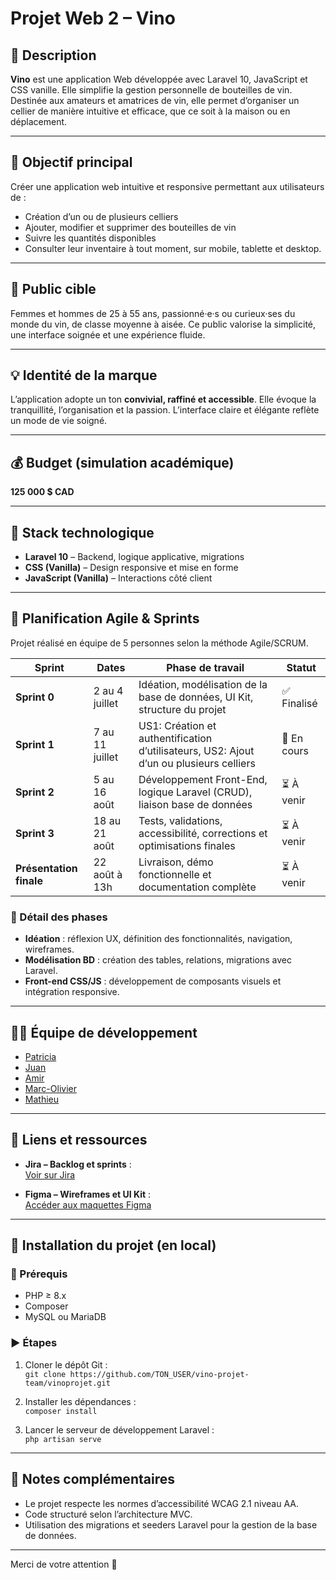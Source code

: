# Projet Web 2 – Vino

## 📝 Description

**Vino** est une application Web développée avec Laravel 10, JavaScript et CSS vanille. Elle simplifie la gestion personnelle de bouteilles de vin. Destinée aux amateurs et amatrices de vin, elle permet d’organiser un cellier de manière intuitive et efficace, que ce soit à la maison ou en déplacement.

---

## 🎯 Objectif principal

Créer une application web intuitive et responsive permettant aux utilisateurs de :

- Création d’un ou de plusieurs celliers
- Ajouter, modifier et supprimer des bouteilles de vin
- Suivre les quantités disponibles 
- Consulter leur inventaire à tout moment, sur mobile, tablette et desktop.

---

## 👥 Public cible

Femmes et hommes de 25 à 55 ans, passionné·e·s ou curieux·ses du monde du vin, de classe moyenne à aisée. Ce public valorise la simplicité, une interface soignée et une expérience fluide.

---

## 💡 Identité de la marque

L’application adopte un ton **convivial, raffiné et accessible**. Elle évoque la tranquillité, l’organisation et la passion. L’interface claire et élégante reflète un mode de vie soigné.

---

## 💰 Budget (simulation académique)

**125 000 $ CAD**

---

## 🧰 Stack technologique

- **Laravel 10** – Backend, logique applicative, migrations
- **CSS (Vanilla)** – Design responsive et mise en forme
- **JavaScript (Vanilla)** – Interactions côté client

---

## 📆 Planification Agile & Sprints

Projet réalisé en équipe de 5 personnes selon la méthode Agile/SCRUM.

| Sprint        | Dates                        | Phase de travail                                                                 | Statut      |
|---------------|------------------------------|----------------------------------------------------------------------------------|-------------|
| **Sprint 0**  | 2 au 4 juillet                | Idéation, modélisation de la base de données, UI Kit, structure du projet       | ✅ Finalisé  |
| **Sprint 1**  | 7 au 11 juillet               | US1: Création et authentification d’utilisateurs, US2: Ajout d’un ou plusieurs celliers   | 🚧 En cours |
| **Sprint 2**  | 5 au 16 août                  | Développement Front-End, logique Laravel (CRUD), liaison base de données        | ⏳ À venir   |
| **Sprint 3**  | 18 au 21 août                 | Tests, validations, accessibilité, corrections et optimisations finales         | ⏳ À venir   |
| **Présentation finale** | 22 août à 13h         | Livraison, démo fonctionnelle et documentation complète                          | ⏳ À venir   |

### 📌 Détail des phases

- **Idéation** : réflexion UX, définition des fonctionnalités, navigation, wireframes.
- **Modélisation BD** : création des tables, relations, migrations avec Laravel.
- **Front-end CSS/JS** : développement de composants visuels et intégration responsive.

---

## 👩‍💻 Équipe de développement

- [Patricia](https://github.com/patrihow)  
- [Juan](https://github.com/juahzm)  
- [Amir](https://github.com/Amir-nkn)  
- [Marc-Olivier](https://github.com/marcbab01)  
- [Mathieu](https://github.com/TekGeekdev)

---

## 🔗 Liens et ressources

- **Jira – Backlog et sprints** :  
  [Voir sur Jira](https://mledeurpro.atlassian.net/jira/software/projects/VC/boards/35/backlog?selectedIssue=VC-81)

- **Figma – Wireframes et UI Kit** :  
  [Accéder aux maquettes Figma](https://www.figma.com/design/zI2qs2UFT3FLhqtUoLZk1p/UI-Kit-%7C-Vino?node-id=40-168&t=Eytj6EWv4emeOA8p-1)

---

## 🚀 Installation du projet (en local)

### 🔧 Prérequis

- PHP ≥ 8.x  
- Composer  
- MySQL ou MariaDB

### ▶️ Étapes

1. Cloner le dépôt Git :  
   `git clone https://github.com/TON_USER/vino-projet-team/vinoprojet.git`

2. Installer les dépendances :  
   `composer install`

3. Lancer le serveur de développement Laravel :  
   `php artisan serve`

---

## 📌 Notes complémentaires

- Le projet respecte les normes d’accessibilité WCAG 2.1 niveau AA.
- Code structuré selon l’architecture MVC.
- Utilisation des migrations et seeders Laravel pour la gestion de la base de données.

---

Merci de votre attention 🍷

